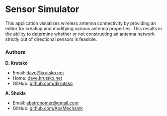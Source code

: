 # Sensor Simulator

This application visualizes wireless antenna connectivity by providing an editor for creating and modifying various antenna properties. This results in the ability to determine whether or not constructing an antenna network strictly out of directional sensors is feasible.

### Authors
**D. Krutsko**

* Email: <dave@krutsko.net>
* Home: [dave.krutsko.net](http://dave.krutsko.net)
* GitHub: [github.com/dkrutsko](https://github.com/dkrutsko)

**A. Shukla**

* Email: <abstronomer@gmail.com>
* GitHub: [github.com/AbsMechanik](https://github.com/AbsMechanik)